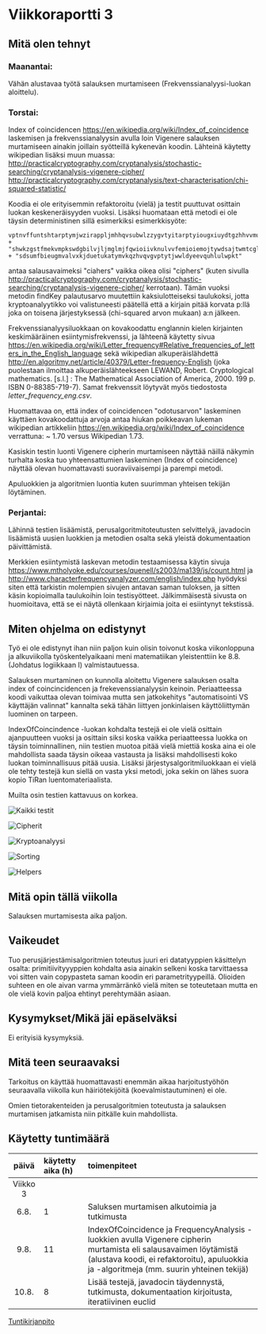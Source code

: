 # Viikkoraportti 3

## Mitä olen tehnyt

### Maanantai:

Vähän alustavaa työtä salauksen murtamiseen (Frekvenssianalyysi-luokan aloittelu).

### Torstai:

Index of coincidencen https://en.wikipedia.org/wiki/Index_of_coincidence laskemisen ja frekvenssianalyysin avulla loin Vigenere salauksen murtamiseen ainakin joillain syötteillä kykenevän koodin. Lähteinä käytetty wikipedian lisäksi muun muassa:
http://practicalcryptography.com/cryptanalysis/stochastic-searching/cryptanalysis-vigenere-cipher/ 
http://practicalcryptography.com/cryptanalysis/text-characterisation/chi-squared-statistic/ 

Koodia ei ole erityisemmin refaktoroitu (vielä) ja testit puuttuvat osittain luokan keskeneräisyyden vuoksi. Lisäksi huomataan että metodi ei ole täysin deterministinen sillä esimerkiksi esimerkkisyöte:

    vptnvffuntshtarptymjwzirappljmhhqvsubwlzzygvtyitarptyiougxiuydtgzhhvvmum"
    + "shwkzgstfmekvmpkswdgbilvjljmglmjfqwioiivknulvvfemioiemojtywdsajtwmtcgluy"
    + "sdsumfbieugmvalvxkjduetukatymvkqzhvqvgvptytjwwldyeevquhlulwpkt"

antaa salausavaimeksi "ciahers" vaikka oikea olisi "ciphers" (kuten sivulla http://practicalcryptography.com/cryptanalysis/stochastic-searching/cryptanalysis-vigenere-cipher/ kerrotaan). Tämän vuoksi metodin findKey palautusarvo muutettiin kaksiulotteiseksi taulukoksi, jotta kryptoanalyytikko voi valistuneesti päätellä että a kirjain pitää korvata p:llä joka on toisena järjestyksessä (chi-squared arvon mukaan) a:n jälkeen.

Frekvenssianalyysiluokkaan on kovakoodattu englannin kielen kirjainten keskimääräinen esiintymisfrekvenssi, ja lähteenä käytetty sivua https://en.wikipedia.org/wiki/Letter_frequency#Relative_frequencies_of_letters_in_the_English_language sekä wikipedian alkuperäislähdettä http://en.algoritmy.net/article/40379/Letter-frequency-English (joka puolestaan ilmoittaa alkuperäislähteekseen LEWAND, Robert. Cryptological mathematics. [s.l.] : The Mathematical Association of America, 2000. 199 p. ISBN 0-88385-719-7). Samat frekvenssit löytyvät myös tiedostosta *letter_frequency_eng.csv*.

Huomattavaa on, että index of coincidencen  "odotusarvon" laskeminen käyttäen kovakoodattuja arvoja antaa hiukan poikkeavan lukeman wikipedian artikkeliin https://en.wikipedia.org/wiki/Index_of_coincidence verrattuna: ~ 1.70 versus Wikipedian 1.73. 

Kasiskin testin luonti Vigenere cipherin murtamiseen näyttää näillä näkymin turhalta koska tuo yhteensattumien laskeminen (Index of coincidence) näyttää olevan huomattavasti suoraviivaisempi ja parempi metodi.

Apuluokkien ja algoritmien luontia kuten suurimman yhteisen tekijän löytäminen.

### Perjantai:

Lähinnä testien lisäämistä, perusalgoritmitoteutusten selvittelyä, javadocin lisäämistä uusien luokkien ja metodien osalta sekä yleistä dokumentaation päivittämistä.

Merkkien esiintymistä laskevan metodin testaamisessa käytin sivuja https://www.mtholyoke.edu/courses/quenell/s2003/ma139/js/count.html ja http://www.characterfrequencyanalyzer.com/english/index.php hyödyksi siten että tarkistin molempien sivujen antavan saman tuloksen, ja sitten käsin kopioimalla taulukoihin loin testisyötteet. Jälkimmäisestä sivusta on huomioitava, että se ei näytä ollenkaan kirjaimia joita ei esiintynyt tekstissä.

## Miten ohjelma on edistynyt

Työ ei ole edistynyt ihan niin paljon kuin olisin toivonut koska viikonloppuna ja alkuviikolla työskentelyaikaani meni matematiikan yleistenttiin ke 8.8. (Johdatus logiikkaan I) valmistautuessa.

Salauksen murtaminen on kunnolla aloitettu Vigenere salauksen osalta index of coincincidencen ja frekevenssianalyysin keinoin. Periaatteessa koodi vaikuttaa olevan toimivaa mutta sen jatkokehitys "automatisointi VS käyttäjän valinnat" kannalta sekä tähän liittyen jonkinlaisen käyttöliittymän luominen on tarpeen.

IndexOfCoincindence -luokan kohdalta testejä ei ole vielä osittain ajanpuutteen vuoksi ja osittain siksi koska vaikka periaatteessa luokka on täysin toiminnallinen, niin testien muotoa pitää vielä miettiä koska aina ei ole mahdollista saada täysin oikeaa vastausta ja lisäksi mahdollisesti koko luokan toiminnallisuus pitää uusia. Lisäksi järjestysalgoritmiluokkaan ei vielä ole tehty testejä kun siellä on vasta yksi metodi, joka sekin on lähes suora kopio TiRan luentomateriaalista.

Muilta osin testien kattavuus on korkea.

![Kaikki testit](https://github.com/Jsos17/Classic-crypto/blob/master/documentation/week_3_test_coverages/all_tests.png)

![Cipherit](https://github.com/Jsos17/Classic-crypto/blob/master/documentation/week_3_test_coverages/cipher_tests.png)

![Kryptoanalyysi](https://github.com/Jsos17/Classic-crypto/blob/master/documentation/week_3_test_coverages/cryptoanalysis_tests.png)

![Sorting](https://github.com/Jsos17/Classic-crypto/blob/master/documentation/week_3_test_coverages/sorting_tests.png)

![Helpers](https://github.com/Jsos17/Classic-crypto/blob/master/documentation/week_3_test_coverages/helper_tests.png)

## Mitä opin tällä viikolla

Salauksen murtamisesta aika paljon.

## Vaikeudet

Tuo perusjärjestämisalgoritmien toteutus juuri eri datatyyppien käsittelyn osalta: primitiivityyyppien kohdalta asia ainakin selkeni koska tarvittaessa voi sitten vain copypasteta saman koodin eri parametrityypeillä. Olioiden suhteen en ole aivan varma ymmärränkö vielä miten se toteutetaan mutta en ole vielä kovin paljoa ehtinyt perehtymään asiaan.

## Kysymykset/Mikä jäi epäselväksi

Ei erityisiä kysymyksiä.

## Mitä teen seuraavaksi

Tarkoitus on käyttää huomattavasti enemmän aikaa harjoitustyöhön seuraavalla viikolla kun häiriötekijöitä (koevalmistautuminen) ei ole.

Omien tietorakenteiden ja perusalgoritmien toteutusta ja salauksen murtamisen jatkamista niin pitkälle kuin mahdollista.

## Käytetty tuntimäärä

| päivä   | käytetty aika (h) | toimenpiteet |
| :----:|:--------| :----------|
| Viikko 3 |
| 6.8. | 1 | Saluksen murtamisen alkutoimia ja tutkimusta |
| 9.8. | 11 | IndexOfCoincidence ja FrequencyAnalysis -luokkien avulla Vigenere cipherin murtamista eli salausavaimen löytämistä (alustava koodi, ei refaktoroitu), apuluokkia ja -algoritmeja (mm. suurin yhteinen tekijä) |
| 10.8. | 8 | Lisää testejä, javadocin täydennystä, tutkimusta, dokumentaation kirjoitusta, iteratiivinen euclid |

[Tuntikirjanpito](https://github.com/Jsos17/Classic-crypto/blob/master/documentation/tuntikirjanpito.md)
